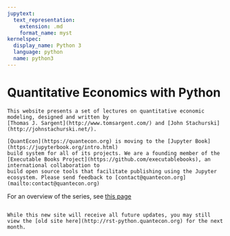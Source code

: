 ```yaml
---
jupytext:
  text_representation:
    extension: .md
    format_name: myst
kernelspec:
  display_name: Python 3
  language: python
  name: python3
---
```


# Quantitative Economics with Python

```{only} html
This website presents a set of lectures on quantitative economic modeling, designed and written by
[Thomas J. Sargent](http://www.tomsargent.com/) and [John Stachurski](http://johnstachurski.net/).
```

```{admonition} News
[QuantEcon](https://quantecon.org) is moving to the [Jupyter Book](https://jupyterbook.org/intro.html)
build system for all of its projects. We are a founding member of the
[Executable Books Project](https://github.com/executablebooks), an international collaboration to
build open source tools that facilitate publishing using the Jupyter
ecosystem. Please send feedback to [contact@quantecon.org](mailto:contact@quantecon.org)
```

For an overview of the series, see [this page](https://quantecon.org/python-lectures/)

```{tableofcontents}
```


```{admonition} Previous website
While this new site will receive all future updates, you may still view the [old site here](http://rst-python.quantecon.org) for the next month.
```
